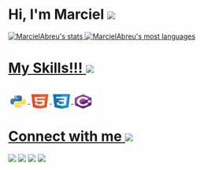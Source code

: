 # Hi, I'm Marciel <img src="https://media.giphy.com/media/BXjqytvu9bKzCUHdzz/giphy.gif" width="30">

<p align="left">
    <a href="https://github.com/MarcielAbreu">
<img width="530em" src="https://github-readme-stats.vercel.app/api?username=MarcielAbreu&show_icons=true&theme=vision-friendly-dark" alt="MarcielAbreu's stats"/>
<img width="530em" src="https://github-readme-stats.vercel.app/api/top-langs/?username=MarcielAbreu&layout=compact&theme=vision-friendly-dark" alt="MarcielAbreu's most languages"/>
</p>

# My Skills!!! <img src="https://media.giphy.com/media/Qo2dupDib32rkTY4hX/giphy.gif" width="120">
<div style="display: inline_block"><br>
  <img align="center" alt="Ma-Python" height="30" width="40" src="https://raw.githubusercontent.com/devicons/devicon/master/icons/python/python-original.svg">
  <img align="center" alt="Ma-HTML" height="30" width="40" src="https://raw.githubusercontent.com/devicons/devicon/master/icons/html5/html5-original.svg">
  <img align="center" alt="Ma-CSS" height="30" width="40" src="https://raw.githubusercontent.com/devicons/devicon/master/icons/css3/css3-original.svg">
  <img align="center" alt="Ma-Csharp" height="30" width="40" src="https://raw.githubusercontent.com/devicons/devicon/master/icons/csharp/csharp-original.svg">
</div>

# Connect with me <img src="https://media.giphy.com/media/LnQjpWaON8nhr21vNW/giphy.gif" width="60">
<a href="https://www.linkedin.com/in/marciel-alencar-de-abreu-81002711a/"><img src="https://img.shields.io/badge/LinkedIn-0077B5?style=for-the-badge&logo=linkedin&logoColor=white"></a>
<a href="https://instagram.com/marciel.png" target="_blank"><img src="https://img.shields.io/badge/-Instagram-%23E4405F?style=for-the-badge&logo=instagram&logoColor=white" target="_blank"></a>
<a href="mailto:marciel.abreu97@gmail.com"><img src="https://img.shields.io/badge/Gmail-D14836?style=for-the-badge&logo=gmail&logoColor=white" target="_blank"></a>
<a href="https://open.spotify.com/user/marciel%2Aalencar%2Ade%2Aabreu?si=2bf05a4d4c174479"><img src="https://img.shields.io/badge/Spotify-1ED760?&style=for-the-badge&logo=spotify&logoColor=white"></a>
<br>
